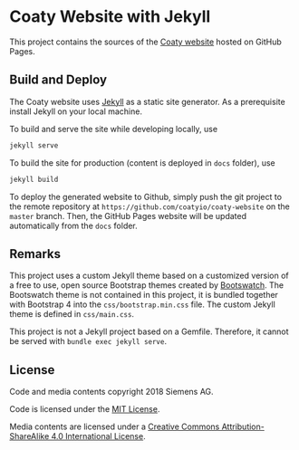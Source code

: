 # Coaty Website with Jekyll

This project contains the sources of the [Coaty website](https://coaty.io) hosted on GitHub Pages.

## Build and Deploy

The Coaty website uses [Jekyll](https://jekyllrb.com/) as a static site generator.
As a prerequisite install Jekyll on your local machine.

To build and serve the site while developing locally, use

```sh
jekyll serve
```

To build the site for production (content is deployed in `docs` folder), use

```sh
jekyll build
```

To deploy the generated website to Github, simply push the git project
to the remote repository at `https://github.com/coatyio/coaty-website` on the
`master` branch. Then, the GitHub Pages website will be updated automatically
from the `docs` folder.

## Remarks

This project uses a custom Jekyll theme based on a customized version of a
free to use, open source Bootstrap themes created by [Bootswatch](https://bootswatch.com/).
The Bootswatch theme is not contained in this project, it is bundled together with
Bootstrap 4 into the `css/bootstrap.min.css` file. The custom Jekyll theme is defined
in `css/main.css`.

This project is not a Jekyll project based on a Gemfile. Therefore, it cannot be
served with `bundle exec jekyll serve`.

## License

Code and media contents copyright 2018 Siemens AG.

Code is licensed under the [MIT License](https://opensource.org/licenses/MIT).

Media contents are licensed under a
[Creative Commons Attribution-ShareAlike 4.0 International License](http://creativecommons.org/licenses/by-sa/4.0/).
